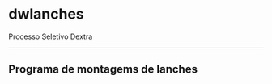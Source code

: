 # dwlanches
Processo Seletivo Dextra

-----------------------------------------
Programa de montagems de lanches
-----------------------------------------
